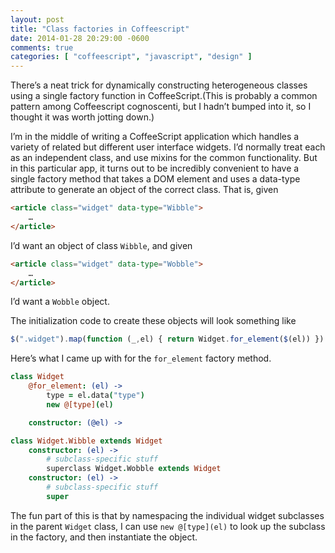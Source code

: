 ```yaml
---
layout: post
title: "Class factories in Coffeescript"
date: 2014-01-28 20:29:00 -0600
comments: true
categories: [ "coffeescript", "javascript", "design" ]
---
```



There’s a neat trick for dynamically constructing heterogeneous
classes using a single factory function in CoffeeScript.(This is
probably a common pattern among Coffeescript cognoscenti, but I hadn’t
bumped into it, so I thought it was worth jotting down.)


I’m in the middle of writing a CoffeeScript application which handles
a variety of related but different user interface widgets. I’d
normally treat each as an independent class, and use mixins for the
common functionality. But in this particular app, it turns out to be
incredibly convenient to have a single factory method that takes a DOM
element and uses a data-type attribute to generate an object of the
correct class. That is, given


``` html
<article class="widget" data-type="Wibble">
    …
</article>
```

I’d want an object of class `Wibble`, and given

``` html
<article class="widget" data-type="Wobble">
    …
</article>
```

I’d want a `Wobble` object.

The initialization code to create these objects will look something like


``` javascript
$(".widget").map(function (_,el) { return Widget.for_element($(el)) })
```

Here’s what I came up with for the `for_element` factory method.


``` coffeescript
class Widget
    @for_element: (el) ->
        type = el.data("type")
        new @[type](el)

    constructor: (@el) ->

class Widget.Wibble extends Widget
    constructor: (el) ->
        # subclass-specific stuff
        superclass Widget.Wobble extends Widget
    constructor: (el) ->
        # subclass-specific stuff
        super
```

The fun part of this is that by namespacing the individual widget
subclasses in the parent `Widget` class, I can use `new @[type](el)`
to look up the subclass in the factory, and then instantiate the
object.


